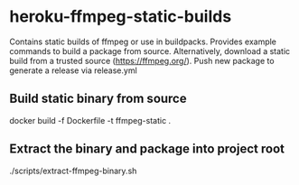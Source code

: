# heroku-ffmpeg-static-builds
Contains static builds of ffmpeg or use in buildpacks. Provides example commands to build a package from source. Alternatively, download a static build from a trusted source (https://ffmpeg.org/). Push new package to generate a release via release.yml

## Build static binary from source
docker build -f Dockerfile -t ffmpeg-static .

## Extract the binary and package into project root
./scripts/extract-ffmpeg-binary.sh